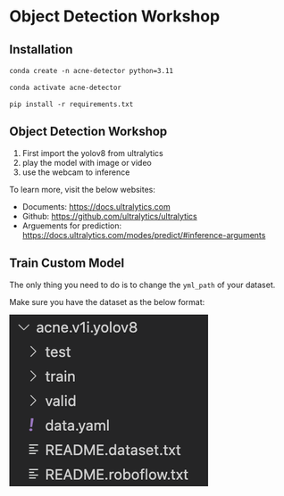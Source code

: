 # Object Detection Workshop

## Installation
```
conda create -n acne-detector python=3.11
```

```
conda activate acne-detector
```

```
pip install -r requirements.txt
```

## Object Detection Workshop
1. First import the yolov8 from ultralytics
2. play the model with image or video
3. use the webcam to inference

To learn more, visit the below websites:
- Documents: https://docs.ultralytics.com
- Github: https://github.com/ultralytics/ultralytics
- Arguements for prediction: https://docs.ultralytics.com/modes/predict/#inference-arguments

## Train Custom Model
The only thing you need to do is to change the `yml_path` of your dataset.

Make sure you have the dataset as the below format:

![dataset format](src/dataset_format.png)
